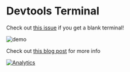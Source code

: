# Devtools Terminal

Check out [this issue](https://github.com/petethepig/devtools-terminal/issues/79) if you get a blank terminal!

![demo](http://blog.dfilimonov.com/assets/images/cat-demo.gif)

Check out [this blog post](http://blog.dfilimonov.com/2013/09/12/devtools-terminal.html) for more info

[![Analytics](https://ga-beacon.appspot.com/UA-32704322-2/devtools-terminal/index)](https://github.com/igrigorik/ga-beacon)
